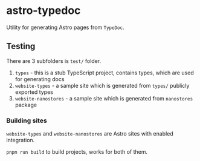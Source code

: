 # astro-typedoc

Utility for generating Astro pages from `TypeDoc`.

## Testing

There are 3 subfolders is `test/` folder.

1. `types` - this is a stub TypeScript project, contains types, which are used for generating docs
2. `website-types` - a sample site which is generated from `types/` publicly exported types
3. `website-nanostores` - a sample site which is generated from `nanostores` package

### Building sites

`website-types` and `website-nanostores` are Astro sites with enabled integration.

`pnpm run build` to build projects, works for both of them.
